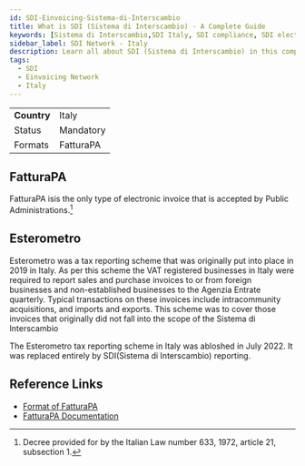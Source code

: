 ```yaml
---
id: SDI-Einvoicing-Sistema-di-Interscambio
title: What is SDI (Sistema di Interscambio) - A Complete Guide
keywords: [Sistema di Interscambio,SDI Italy, SDI compliance, SDI electronic invoicing, SDI software, SDI invoice format, SDI benefits, SDI vs SdI, SDI invoice management, SDI solutions, SDI digital transformation, SDI requirements, SDI tax compliance, SDI invoice approval process, SDI digital signature, SDI for small businesses, SDI for freelancers, SDI API, SDI invoicing process, SDI data interchange, SDI VAT, SDI XML, SDI document management, SDI automated invoice processing, SDI interoperability, SDI security, SDI invoice transmission, SDI electronic billing, SDI regulatory compliance, SDI invoice archiving, SDI document exchange, SDI document flow, SDI invoicing software, SDI B2B, SDI invoice validation, SDI e-commerce, SDI accounting software, SDI invoicing system, SDI digital invoicing]
sidebar_label: SDI Network - Italy
description: Learn all about SDI (Sistema di Interscambio) in this comprehensive guide, including how it works and why it's important.
tags:
  - SDI
  - Einvoicing Network
  - Italy
---
```


<table align="center">
    <tr>
      <td align="left"><b>Country</b></td>
        <td align="left">Italy</td>
    </tr>
    <tr>
        <td align="Left">Status</td>
        <td align="left">Mandatory</td>
    </tr>
  <tr>
        <td align="left">Formats</td>
        <td align="left">FatturaPA</td>
    </tr>
</table>




## FatturaPA
FatturaPA isis the only type of electronic invoice that is accepted by Public Administrations.[^1] 

## Esterometro

Esterometro was a tax reporting scheme that was originally put into place in 2019 in Italy. As per this scheme the VAT registered businesses in Italy were required to report sales and purchase invoices to or from foreign businesses and non-established businesses to the Agenzia Entrate quarterly. 
Typical transactions on these invoices include intracommunity acquisitions, and imports and exports. This scheme was to cover those invoices that originally did not fall into the scope of the Sistema di Interscambio

The Esterometro tax reporting scheme in Italy was abloshed in July 2022. It was replaced entirely by SDI(Sistema di Interscambio) reporting. 

<!--


## What it is, How to Use it, and Things to Note for e-Invoicing in Europe

## What is Peppol?

## Uses of Peppol

## How to Sign Up and Send E-Invoices on Peppol

## Integration with Peppol 

## Things to Note When Using Peppol

-->

## Reference Links
* [Format of FatturaPA](https://www.fatturapa.gov.it/en/lafatturapa/formatofatturapa/)
* [FatturaPA Documentation](https://www.fatturapa.gov.it/en/norme-e-regole/documentazione-fattura-elettronica/formato-fatturapa/)

[^1]: Decree provided for by the Italian Law number 633, 1972, article 21, subsection 1. 
